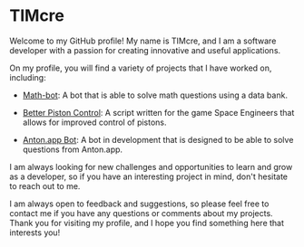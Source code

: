 # TIMcre

Welcome to my GitHub profile! My name is TIMcre, and I am a software developer with a passion for creating innovative and useful applications.

On my profile, you will find a variety of projects that I have worked on, including:

- [Math-bot](https://github.com/TIMcre/Math-bot): A bot that is able to solve math questions using a data bank.

- [Better Piston Control](https://github.com/TIMcre/Better-Piston-Control): A script written for the game Space Engineers that allows for improved control of pistons.

- [Anton.app Bot](https://github.com/TIMcre/Anton-App-Bot): A bot in development that is designed to be able to solve questions from Anton.app.

I am always looking for new challenges and opportunities to learn and grow as a developer, so if you have an interesting project in mind, don't hesitate to reach out to me.

I am always open to feedback and suggestions, so please feel free to contact me if you have any questions or comments about my projects. Thank you for visiting my profile, and I hope you find something here that interests you!
